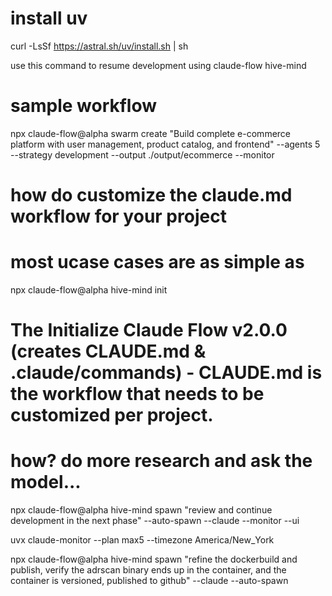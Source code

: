 # install uv
curl -LsSf https://astral.sh/uv/install.sh | sh

use this command to resume development using claude-flow hive-mind

# sample workflow
npx claude-flow@alpha swarm create "Build complete e-commerce platform with user management, product catalog, and frontend" --agents 5 --strategy development --output ./output/ecommerce --monitor

# how do customize the claude.md workflow for your project

# most ucase cases are as simple as 
npx claude-flow@alpha hive-mind init    

# The Initialize Claude Flow v2.0.0 (creates CLAUDE.md & .claude/commands) - CLAUDE.md is the workflow that needs to be customized per project. 
# how? do more research and ask the model... 

npx claude-flow@alpha  hive-mind spawn "review and continue development in the next phase" --auto-spawn --claude --monitor --ui

uvx claude-monitor --plan max5 --timezone America/New_York


npx claude-flow@alpha hive-mind spawn "refine the dockerbuild and publish, verify the adrscan binary ends up in the container, and the container is versioned, published to github" --claude --auto-spawn
